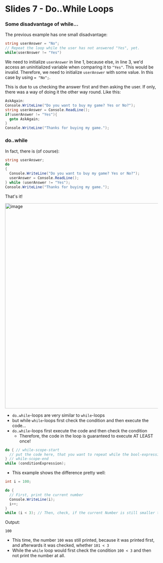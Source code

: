 # Slides 7 - Do..While Loops

### Some disadvantage of while...

The previous example has one small disadvantage:

```cs
string userAnswer = "No";
// Repeat the loop while the user has not answered "Yes", yet.
while(userAnswer != "Yes")
```

We need to initialize `userAnswer` in line 1, because else, in line 3, we'd access an uninitialized variable when comparing it to `"Yes"`. This would be invalid. Therefore, we need to initialize `userAnswer` with some value. In this case by using `= "No";`.

This is due to us checking the answer first and then asking the user. If only, there was a way of doing it the other way round. Like this:

```cs
AskAgain:
Console.WriteLine("Do you want to buy my game? Yes or No?");
string userAnswer = Console.ReadLine();
if(userAnswer != "Yes"){
  goto AskAgain;
}
Console.WriteLine("Thanks for buying my game.");
```

### do..while

In fact, there is (of course):

```cs
string userAnswer;
do
{
  Console.WriteLine("Do you want to buy my game? Yes or No?");
  userAnswer = Console.ReadLine();
} while (userAnswer != "Yes");
Console.WriteLine("Thanks for buying my game.");
```

That's it!

<img width="676" alt="image" src="https://user-images.githubusercontent.com/7360266/135168888-ef629d4b-5567-43a5-a3a7-fd06535ecc25.png">

- `do`..`while`-loops are very similar to `while`-loops
- but while `while`-loops first check the condition and then execute the code...
- `do`..`while`-loops first execute the code and then check the condition
  - Therefore, the code in the loop is guaranteed to execute AT LEAST once!

```cs
do { // while-scope-start
  // put the code here, that you want to repeat while the bool-expression is true
} // while-scope-end 
while (conditionExpression); 
```

- This example shows the difference pretty well:

```cs
int i = 100;

do {
  // First, print the current number
  Console.WriteLine(i);
  i++;
}
while (i < 3); // Then, check, if the current Number is still smaller than 3. If not, interrupt.
```

Output:
```
100
```

- This time, the number `100` was still printed, because it was printed first, and afterwards it was checked, whether `101 < 3`
- While the `while` loop would first check the condition `100 < 3` and then not print the number at all.
